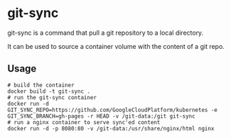 # git-sync

git-sync is a command that pull a git repository to a local directory.

It can be used to source a container volume with the content of a git repo.

## Usage

```
# build the container
docker build -t git-sync .
# run the git-sync container
docker run -d GIT_SYNC_REPO=https://github.com/GoogleCloudPlatform/kubernetes -e GIT_SYNC_BRANCH=gh-pages -r HEAD -v /git-data:/git git-sync
# run a nginx container to serve sync'ed content
docker run -d -p 8080:80 -v /git-data:/usr/share/nginx/html nginx 
```
